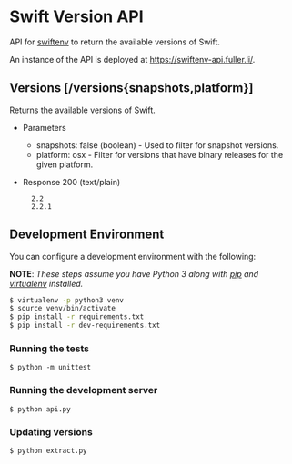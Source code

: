 # Swift Version API

API for [swiftenv](https://swiftenv.fuller.li/) to return the available
versions of Swift.

An instance of the API is deployed at https://swiftenv-api.fuller.li/.

## Versions [/versions{snapshots,platform}]

Returns the available versions of Swift.

+ Parameters
    + snapshots: false (boolean) - Used to filter for snapshot versions.
    + platform: osx - Filter for versions that have binary releases for the given platform.

+ Response 200 (text/plain)

        2.2
        2.2.1

## Development Environment

You can configure a development environment with the following:

**NOTE**: *These steps assume you have Python 3 along with
[pip](https://pip.pypa.io/en/latest/installing.html) and
[virtualenv](https://virtualenv.pypa.io/en/latest/installation.html)
installed.*

```bash
$ virtualenv -p python3 venv
$ source venv/bin/activate
$ pip install -r requirements.txt
$ pip install -r dev-requirements.txt
```

### Running the tests

```shell
$ python -m unittest
```

### Running the development server

```shell
$ python api.py
```

### Updating versions

```shell
$ python extract.py
```
